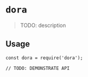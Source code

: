 # `dora`

> TODO: description

## Usage

```
const dora = require('dora');

// TODO: DEMONSTRATE API
```
